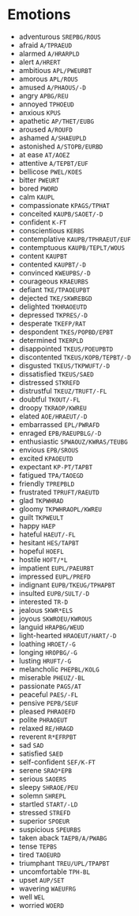 # Emotions

* adventurous `SREPBG/ROUS`
* afraid `A/TPRAEUD`
* alarmed `A/HRARPLD`
* alert `A/HRERT`
* ambitious `APL/PWEURBT`
* amorous `APL/ROUS`
* amused `A/PHAOUS/-D`
* angry `APBG/REU`
* annoyed `TPHOEUD`
* anxious `KPUS`
* apathetic `AP/THET/EUBG`
* aroused `A/ROUFD`
* ashamed `A/SHAEUPLD`
* astonished `A/STOPB/EURBD`
* at ease `AT/AOEZ`
* attentive `A/TEPBT/EUF`
* bellicose `PWEL/KOES`
* bitter `PWEURT`
* bored `PWORD`
* calm `KAUPL`
* compassionate `KPAGS/TPHAT`
* conceited `KAUPB/SAOET/-D`
* confident `K-FT`
* conscientious `KERBS`
* contemplative `KAUPB/TPHRAEUT/EUF`
* contemptuous `KAUPB/TEPLT/WOUS`
* content `KAUPBT`
* contented `KAUPBT/-D`
* convinced `KWEUPBS/-D`
* courageous `KRAEURBS`
* defiant `TKE/TPAOEUPBT`
* dejected `TKE/SKWREBGD`
* delighted `TKHRAOEUTD`
* depressed `TKPRES/-D`
* desperate `TKEFP/RAT`
* despondent `TKES/POPBD/EPBT`
* determined `TKERPLD`
* disappointed `TKEUS/POEUPBTD`
* discontented `TKEUS/KOPB/TEPBT/-D`
* disgusted `TKEUS/TKPWUFT/-D`
* dissatisfied `TKEUS/SAED`
* distressed `STKREFD`
* distrustful `TKEUZ/TRUFT/-FL`
* doubtful `TKOUT/-FL`
* droopy `TKRAOP/KWREU`
* elated `AOE/HRAEUT/-D`
* embarrassed `EPL/PWRAFD`
* enraged `EPB/RAEUPBLG/-D`
* enthusiastic `SPWAOUZ/KWRAS/TEUBG`
* envious `EPB/SROUS`
* excited `KPAOEUTD`
* expectant `KP-PT/TAPBT`
* fatigued `TPA/TAOEGD`
* friendly `TPREPBLD`
* frustrated `TPRUFT/RAEUTD`
* glad `TKPWHRAD`
* gloomy `TKPWHRAOPL/KWREU`
* guilt `TKPWEULT`
* happy `HAEP`
* hateful `HAEUT/-FL`
* hesitant `HES/TAPBT`
* hopeful `HOEFL`
* hostile `HOFT/*L`
* impatient `EUPL/PAEURBT`
* impressed `EUPL/PREFD`
* indignant `EUPB/TKEUG/TPHAPBT`
* insulted `EUPB/SULT/-D`
* interested `TR-D`
* jealous `SKWR*ELS`
* joyous `SKWROEU/KWROUS`
* languid `HRAPBG/WEUD`
* light-hearted `HRAOEUT/HART/-D`
* loathing `HROET/-G`
* longing `HROPBG/-G`
* lusting `HRUFT/-G`
* melancholic `PHEPBL/KOLG`
* miserable `PHEUZ/-BL`
* passionate `PAGS/AT`
* peaceful `PAES/-FL`
* pensive `PEPB/SEUF`
* pleased `PHRAOEFD`
* polite `PHRAOEUT`
* relaxed `RE/HRAGD`
* reverent `R*EFRPBT`
* sad `SAD`
* satisfied `SAED`
* self-confident `SEF/K-FT`
* serene `SRAO*EPB`
* serious `SAOERS`
* sleepy `SHRAOE/PEU`
* solemn `SHREPL`
* startled `START/-LD`
* stressed `STREFD`
* superior `SPOEUR`
* suspicious `SPEURBS`
* taken aback `TAEPB/A/PWABG`
* tense `TEPBS`
* tired `TAOEURD`
* triumphant `TREU/UPL/TPAPBT`
* uncomfortable `TPH-BL`
* upset `AUP/SET`
* wavering `WAEUFRG`
* well `WEL`
* worried `WOERD`
